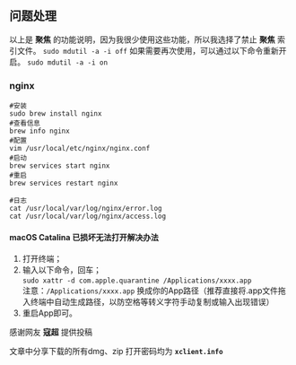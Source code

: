 ## 问题处理
以上是 **聚焦** 的功能说明，因为我很少使用这些功能，所以我选择了禁止 **聚焦** 索引文件。
`sudo mdutil -a -i off`
如果需要再次使用，可以通过以下命令重新开启。
`sudo mdutil -a -i on`


### nginx
```
#安装
sudo brew install nginx
#查看信息
brew info nginx
#配置
vim /usr/local/etc/nginx/nginx.conf
#启动
brew services start nginx
#重启
brew services restart nginx

#日志
cat /usr/local/var/log/nginx/error.log
cat /usr/local/var/log/nginx/access.log
```


#### macOS Catalina 已损坏无法打开解决办法
1.  打开终端；
2.  输入以下命令，回车；  
    `sudo xattr -d com.apple.quarantine /Applications/xxxx.app`  
    注意：`/Applications/xxxx.app` 换成你的App路径（推荐直接将.app文件拖入终端中自动生成路径，以防空格等转义字符手动复制或输入出现错误）
3.  重启App即可。

感谢网友 **寇超** 提供投稿

文章中分享下载的所有dmg、zip 打开密码均为 **`xclient.info`**